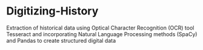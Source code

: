 # Digitizing-History
Extraction of historical data using Optical Character Recognition (OCR) tool Tesseract and incorporating Natural Language Processing methods (SpaCy) and Pandas to create structured digital data
